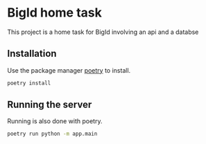 # BigId home task

This project is a home task for BigId involving an api and a databse

## Installation

Use the package manager [poetry](https://python-poetry.org/docs/) to install.

```bash
poetry install
```

## Running the server

Running is also done with poetry.

```bash
poetry run python -m app.main
```
